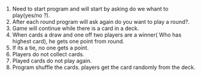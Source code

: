 1) Need to start program and will start by asking do we whant to play(yes/no ?).
2) After each round program will ask again do you want to play a round?.
3) Game will continue while there is a card in a deck.
4) When cards a draw and one off two players are a winner( Who has highest card), he gets one point from round.
5) If its a tie, no one gets a point.
6) Players do not collect cards.
7) Played cards do not play again.
8) Program shuffle the cards. players get the card randomly from the deck.
 
